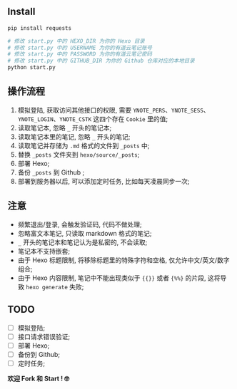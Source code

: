 ## Install

```python
pip install requests

# 修改 start.py 中的 HEXO_DIR 为你的 Hexo 目录
# 修改 start.py 中的 USERNAME 为你的有道云笔记账号
# 修改 start.py 中的 PASSWORD 为你的有道云笔记密码
# 修改 start.py 中的 GITHUB_DIR 为你的 Github 仓库对应的本地目录
python start.py
```

## 操作流程
1. 模拟登陆, 获取访问其他接口的权限, 需要 `YNOTE_PERS`、`YNOTE_SESS`、`YNOTE_LOGIN`、`YNOTE_CSTK` 这四个存在 `Cookie` 里的值;
1. 读取笔记本, 忽略 `_` 开头的笔记本;
1. 读取笔记本里的笔记, 忽略 `_` 开头的笔记;
1. 读取笔记并存储为 `.md` 格式的文件到 `_posts` 中;
1. 替换 `_posts` 文件夹到 `hexo/source/_posts`;
1. 部署 Hexo;
1. 备份 `_posts` 到 Github ;
1. 部署到服务器以后, 可以添加定时任务, 比如每天凌晨同步一次;

## 注意
+ 频繁退出/登录, 会触发验证码, 代码不做处理;
+ 忽略富文本笔记, 只读取 markdown 格式的笔记;
+ `_` 开头的笔记本和笔记认为是私密的, 不会读取;
+ 笔记本不支持嵌套;
+ 由于 Hexo 标题限制, 将移除标题里的特殊字符和空格, 仅允许中文/英文/数字组合;
+ 由于 Hexo 内容限制, 笔记中不能出现类似于 `{{}}` 或者 `{%%}` 的片段, 这将导致 `hexo generate` 失败;

## TODO
+ [ ] 模拟登陆;
+ [ ] 接口请求错误验证;
+ [ ] 部署 Hexo;
+ [ ] 备份到 Github;
+ [ ] 定时任务;

**欢迎 Fork 和 Start ! 🤓**